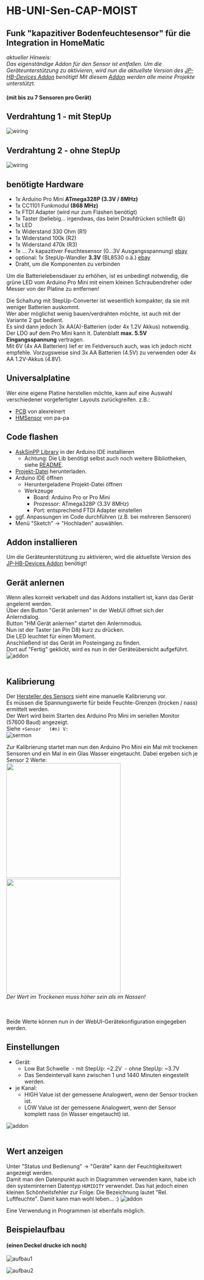 # HB-UNI-Sen-CAP-MOIST
## Funk "kapazitiver Bodenfeuchtesensor" für die Integration in HomeMatic

_aktueller Hinweis:<br>
Das eigenständige Addon für den Sensor ist entfallen.
Um die Geräteunterstützung zu aktivieren, wird nun die aktuellste Version des [JP-HB-Devices Addon](https://github.com/jp112sdl/JP-HB-Devices-addon/releases/latest) benötigt! Mit diesem [Addon](https://github.com/jp112sdl/HB-UNI-Sen-CAP-MOIST#addon-installieren) werden alle meine Projekte unterstützt._

#### (mit bis zu 7 Sensoren pro Gerät)

## Verdrahtung 1 - mit StepUp

![wiring](Images/wiring.png)

## Verdrahtung 2 - ohne StepUp

![wiring](Images/wiring2.png)

## benötigte Hardware
* 1x Arduino Pro Mini **ATmega328P (3.3V / 8MHz)**
* 1x CC1101 Funkmodul **(868 MHz)**
* 1x FTDI Adapter (wird nur zum Flashen benötigt)
* 1x Taster (beliebig... irgendwas, das beim Draufdrücken schließt :smiley:)
* 1x LED 
* 1x Widerstand 330 Ohm (R1)
* 1x Widerstand 100k (R2)
* 1x Widerstand 470k (R3)
* 1x ... 7x kapazitiver Feuchtesensor (0...3V Ausgangsspannung) [ebay](https://www.ebay.de/itm/152873639264)
* optional: 1x StepUp-Wandler **3.3V** (BL8530 o.ä.) [ebay](https://www.ebay.de/itm/382058974507)
* Draht, um die Komponenten zu verbinden

Um die Batterielebensdauer zu erhöhen, ist es unbedingt notwendig, die grüne LED vom Arduino Pro Mini mit einem kleinen Schraubendreher oder Messer von der Platine zu entfernen!

Die Schaltung mit StepUp-Converter ist wesentlich kompakter, da sie mit weniger Batterien auskommt.<br>
Wer aber möglichst wenig bauen/verdrahten möchte, ist auch mit der Variante 2 gut bedient.<br>
Es sind dann jedoch 3x AA(A)-Batterien (oder 4x 1.2V Akkus) notwendig.<br>
Der LDO auf dem Pro Mini kann lt. Datenblatt **max. 5.5V Eingangsspannung** vertragen.<br>
Mit 6V (4x AA Batterien) lief er im Feldversuch auch, was ich jedoch nicht empfehle. Vorzugsweise sind 3x AA Batterien (4.5V) zu verwenden oder 4x AA 1.2V-Akkus (4.8V).

## Universalplatine
Wer eine eigene Platine herstellen möchte, kann auf eine Auswahl verschiedener vorgefertigter Layouts zurückgreifen.
z.B.:
- [PCB](https://github.com/alexreinert/PCB) von alexreinert
- [HMSensor](https://github.com/pa-pa/HMSensor) von pa-pa

## Code flashen
- [AskSinPP Library](https://github.com/pa-pa/AskSinPP) in der Arduino IDE installieren
  - Achtung: Die Lib benötigt selbst auch noch weitere Bibliotheken, siehe [README](https://github.com/pa-pa/AskSinPP#required-additional-arduino-libraries).
- [Projekt-Datei](https://raw.githubusercontent.com/jp112sdl/HB-UNI-Sen-CAP-MOIST/master/HB-UNI-Sen-CAP-MOIST/HB-UNI-Sen-CAP-MOIST.ino) herunterladen.
- Arduino IDE öffnen
  - Heruntergeladene Projekt-Datei öffnen
  - Werkzeuge
    - Board: Arduino Pro or Pro Mini
    - Prozessor: ATmega328P (3.3V 8MHz) 
    - Port: entsprechend FTDI Adapter
einstellen
- ggf. Anpassungen im Code durchführen (z.B. bei mehreren Sensoren)
- Menü "Sketch" -> "Hochladen" auswählen.

## Addon installieren
Um die Geräteunterstützung zu aktivieren, wird die aktuellste Version des [JP-HB-Devices Addon](https://github.com/jp112sdl/JP-HB-Devices-addon/releases/latest) benötigt!

## Gerät anlernen
Wenn alles korrekt verkabelt und das Addons installiert ist, kann das Gerät angelernt werden.<br>
Über den Button "Gerät anlernen" in der WebUI öffnet sich der Anlerndialog.<br>
Button "HM Gerät anlernen" startet den Anlernmodus.<br>
Nun ist der Taster (an Pin D8) kurz zu drücken.<br>
Die LED leuchtet für einen Moment.<br>
Anschließend ist das Gerät im Posteingang zu finden.<br>
Dort auf "Fertig" geklickt, wird es nun in der Geräteübersicht aufgeführt.<br>
![addon](Images/ccu_geraete.png)
<br><br>
## Kalibrierung
Der [Hersteller des Sensors](https://www.dfrobot.com/wiki/index.php/Capacitive_Soil_Moisture_Sensor_SKU:SEN0193) sieht eine manuelle Kalibrierung vor.<br>
Es müssen die Spannungswerte für beide Feuchte-Grenzen (trocken / nass) ermittelt werden.<br>
Der Wert wird beim Starten des Arduino Pro Mini im seriellen Monitor (57600 Baud) angezeigt.<br>
Siehe `+Sensor   (#n) V:` <br>
![sermon](Images/arduino_ide_serialmonitor.png)

Zur Kalibrierung startet man nun den Arduino Pro Mini ein Mal mit trockenen Sensoren und ein Mal in ein Glas Wasser eingetaucht.
Dabei ergeben sich je Sensor 2 Werte:<br>
<img src="Images/sensor_trocken.png" width=300>&nbsp;<img src="Images/sensor_nass.png" width=300>
<br>
_Der Wert im Trockenen muss höher sein als im Nassen!_

<br><br>
Beide Werte können nun in der WebUI-Gerätekonfiguration eingegeben werden.

## Einstellungen
- Gerät:
  - Low Bat Schwelle
    - mit StepUp: ~2.2V
    - ohne StepUp: ~3.7V
  - Das Sendeintervall kann zwischen 1 und 1440 Minuten eingestellt werden.<br>
- je Kanal:
  - HIGH Value ist der gemessene Analogwert, wenn der Sensor trocken ist.<br>
  - LOW Value ist der gemessene Analogwert, wenn der Sensor komplett nass (in Wasser eingetaucht) ist.<br>

![addon](Images/ccu_einstellungen.png)
<br><br>
## Wert anzeigen
Unter "Status und Bedienung" -> "Geräte" kann der Feuchtigkeitswert angezeigt werden.<br>
Damit man den Datenpunkt auch in Diagrammen verwenden kann, habe ich den systeminternen Datentyp `HUMIDITY` verwendet.
Das hat jedoch einen kleinen Schönheitsfehler zur Folge: Die Bezeichnung lautet "Rel. Luftfeuchte".
Damit kann man wohl leben... :) 
![addon](Images/ccu_status.png)



Eine Verwendung in Programmen ist ebenfalls möglich.


## Beispielaufbau
#### (einen Deckel drucke ich noch)
![aufbau1](Images/aufbau1.jpg)

![aufbau2](Images/aufbau2.jpg)
